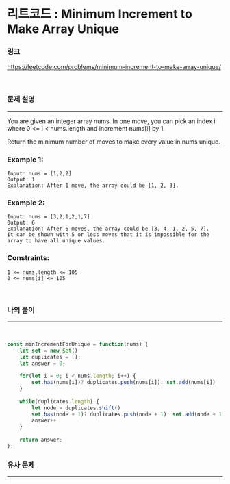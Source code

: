 리트코드 : Minimum Increment to Make Array Unique
===
### 링크
https://leetcode.com/problems/minimum-increment-to-make-array-unique/

<br>

### 문제 설명
---
You are given an integer array nums. In one move, you can pick an index i where 0 <= i < nums.length and increment nums[i] by 1.

Return the minimum number of moves to make every value in nums unique.

### Example 1:
```
Input: nums = [1,2,2]
Output: 1
Explanation: After 1 move, the array could be [1, 2, 3].
```
### Example 2:
```
Input: nums = [3,2,1,2,1,7]
Output: 6
Explanation: After 6 moves, the array could be [3, 4, 1, 2, 5, 7].
It can be shown with 5 or less moves that it is impossible for the array to have all unique values.
```

### Constraints:
```
1 <= nums.length <= 105
0 <= nums[i] <= 105
```
<br>

### 나의 풀이
---
<br>

```js
const minIncrementForUnique = function(nums) {
    let set = new Set()
    let duplicates = [];
    let answer = 0;
    
    for(let i = 0; i < nums.length; i++) {
        set.has(nums[i])? duplicates.push(nums[i]): set.add(nums[i])
    }
    
    while(duplicates.length) {
        let node = duplicates.shift()
        set.has(node + 1)? duplicates.push(node + 1): set.add(node + 1)
        answer++
    }
    
    return answer;
};
```
### 유사 문제
---

<br>
